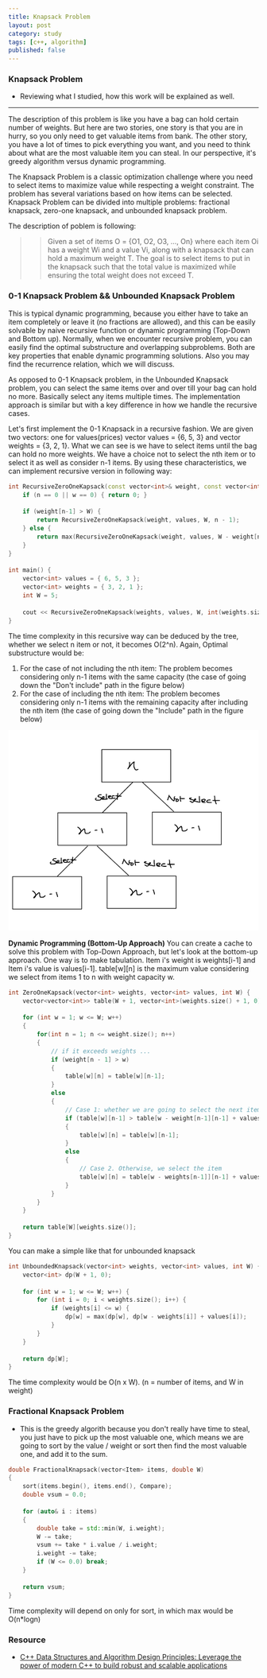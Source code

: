 ```yaml
---
title: Knapsack Problem
layout: post
category: study
tags: [c++, algorithm]
published: false
---
```


### Knapsack Problem
* Reviewing what I studied, how this work will be explained as well. 
---

The description of this problem is like you have a bag can hold certain number of weights. But here are two stories, one story is that you are in hurry, so you only need to get valuable items from bank. The other story, you have a lot of times to pick everything you want, and you need to think about what are the most valuable item you can steal. In our perspective, it's greedy algorithm versus dynamic programming.

The Knapsack Problem is a classic optimization challenge where you need to select items to maximize value while respecting a weight constraint. The problem has several variations based on how items can be selected. Knapsack Problem can be divided into multiple problems: fractional knapsack, zero-one knapsack, and unbounded knapsack problem.

The description of poblem is following:
>> Given a set of items O = {O1, O2, O3, ..., On} where each item Oi has a weight Wi and a value Vi, along with a knapsack that can hold a maximum weight T. The goal is to select items to put in the knapsack such that the total value is maximized while ensuring the total weight does not exceed T.

### 0-1 Knapsack Problem && Unbounded Knapsack Problem

This is typical dynamic programming, because you either have to take an item completely or leave it (no fractions are allowed), and this can be easily solvable by naive recursive function or dynamic programming (Top-Down and Bottom up).
Normally, when we encounter recursive problem, you can easily find the optimal substructure and overlapping subproblems. Both are key properties that enable dynamic programming solutions. Also you may find the recurrence relation, which we will discuss.

As opposed to 0-1 Knapsack problem, in the Unbounded Knapsack problem, you can select the same items over and over till your bag can hold no more. Basically select any items multiple times. The implementation approach is similar but with a key difference in how we handle the recursive cases.

Let's first implement the 0-1 Knapsack in a recursive fashion. We are given two vectors: one for values(prices) vector<int> values = {6, 5, 3} and vector<int> weights = {3, 2, 1}.
What we can see is we have to select items until the bag can hold no more weights. We have a choice not to select the nth item or to select it as well as consider n-1 items. By using these characteristics, we can implement recursive version in following way:

```c++
int RecursiveZeroOneKapsack(const vector<int>& weight, const vector<int>& values, int W, int n) {
    if (n == 0 || w == 0) { return 0; }

    if (weight[n-1] > W) {
        return RecursiveZeroOneKapsack(weight, values, W, n - 1);
    } else {
        return max(RecursiveZeroOneKapsack(weight, values, W - weight[n -1], n-1), RecursiveZeroOneKapsack(weight, values, W, n-1));
    }
}

int main() {
    vector<int> values = { 6, 5, 3 };
    vector<int> weights = { 3, 2, 1 };
    int W = 5;

    cout << RecursiveZeroOneKapsack(weights, values, W, int(weights.size())) << endl;
}
```

The time complexity in this recursive way can be deduced by the tree, whether we select n item or not, it becomes O(2^n). Again, Optimal substructure would be:
1. For the case of not including the nth item: The problem becomes considering only n-1 items with the same capacity (the case of going down the "Don't include" path in the figure below)
2. For the case of including the nth item: The problem becomes considering only n-1 items with the remaining capacity after including the nth item (the case of going down the "Include" path in the figure below)

![Alt text](../../../assets/img/photo/3-19-2025/image.png)

**Dynamic Programming (Bottom-Up Approach)**
You can create a cache to solve this problem with Top-Down Approach, but let's look at the bottom-up approach. One way is to make tabulation. Item i's weight is weights[i-1] and Item i's value is values[i-1]. table[w][n] is the maximum value considering we select from items 1 to n with weight capacity w.

```c++
int ZeroOneKapsack(vector<int> weights, vector<int> values, int W) {
    vector<vector<int>> table(W + 1, vector<int>(weights.size() + 1, 0));

    for (int w = 1; w <= W; w++)
    {
        for(int n = 1; n <= weight.size(); n++) 
        {
            // if it exceeds weights ...
            if (weight[n - 1] > w) 
            {
                table[w][n] = table[w][n-1];
            }
            else 
            {
                // Case 1: whether we are going to select the next item, if weight is too much, we just skip (don't select)
                if (table[w][n-1] > table[w - weight[n-1][n-1] + values[n-1]) 
                {
                    table[w][n] = table[w][n-1];
                }
                else  
                {
                    // Case 2. Otherwise, we select the item
                    table[w][n] = table[w - weights[n-1]][n-1] + values[n-1];
                }
            }
        }
    }

    return table[W][weights.size()];
}
```

You can make a simple like that for unbounded knapsack

```c++
int UnboundedKnapsack(vector<int> weights, vector<int> values, int W) {
    vector<int> dp(W + 1, 0);
    
    for (int w = 1; w <= W; w++) {
        for (int i = 0; i < weights.size(); i++) {
            if (weights[i] <= w) {
                dp[w] = max(dp[w], dp[w - weights[i]] + values[i]);
            }
        }
    }
    
    return dp[W];
}
```

The time complexity would be O(n x W). (n = number of items, and W in weight)

### Fractional Knapsack Problem
* This is the greedy algorith because you don't really have time to steal, you just have to pick up the most valuable one, which means we are going to sort by the value / weight or sort then find the most valuable one, and add it to the sum.

```c++
double FractionalKnapsack(vector<Item> items, double W)
{
	sort(items.begin(), items.end(), Compare);
	double vsum = 0.0;

	for (auto& i : items)
	{
		double take = std::min(W, i.weight);
		W -= take;
		vsum += take * i.value / i.weight;
		i.weight -= take;
		if (W <= 0.0) break;
	}

	return vsum;
}
```

Time complexity will depend on only for sort, in which max would be O(n*logn)

### Resource
* [C++ Data Structures and Algorithm Design Principles: Leverage the power of modern C++ to build robust and scalable applications](https://www.amazon.com/Data-Structures-Algorithm-Design-Principles-ebook/dp/B07SYJSGVD?ref_=ast_author_mpb)
